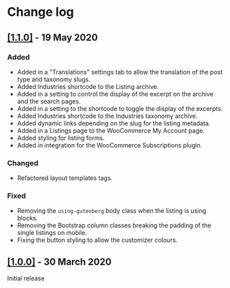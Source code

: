 # Change log

## [[1.1.0]](https://github.com/lightspeeddevelopment/lsx-business-directory/releases/tag/1.1.0) - 19 May 2020

### Added
- Added in a "Translations" settings tab to allow the translation of the post type and taxonomy slugs.
- Added Industries shortcode to the Listing archive.
- Added in a setting to control the display of the excerpt on the archive and the search pages.
- Added in a setting to the shortcode to toggle the display of the excerpts.
- Added Industries shortcode to the Industries taxonomy archive.
- Added dynamic links depending on the slug for the listing metadata.
- Added in a Listings page to the WooCommerce My Account page.
- Added styling for listing forms.
- Added in integration for the WooCommerce Subscriptions plugin.

### Changed
- Refactored layout templates tags.

### Fixed
- Removing the `using-gutenberg` body class when the listing is using blocks.
- Removing the Bootstrap column classes breaking the padding of the single listings on mobile.
- Fixing the button styling to allow the customizer colours.


## [[1.0.0]](https://github.com/lightspeeddevelopment/lsx-business-directory/releases/tag/1.0.0) - 30 March 2020
Initial release
